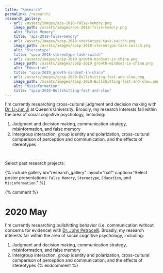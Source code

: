 ```yaml
---
title: "Research"
permalink: /research/
research_gallery:
  - url: /assets/images/aps-2018-false-memory.png
    image_path: /assets/images/aps-2018-false-memory.png
    alt: "False Memory"
    title: "aps-2018-false-memory"
  - url: /assets/images/spsp-2018-stereotype-task-switch.png
    image_path: /assets/images/spsp-2018-stereotype-task-switch.png
    alt: "Stereotype"
    title: "spsp-2018-stereotype-task-switch"
  - url: /assets/images/spsp-2019_growth-mindset-in-china.png
    image_path: /assets/images/spsp-2019_growth-mindset-in-china.png
    alt: "Education"
    title: "spsp-2019_growth-mindset-in-china"
  - url: /assets/images/spsp-2020-Bullshitting-fast-and-slow.png
    image_path: /assets/images/spsp-2020-Bullshitting-fast-and-slow.png
    alt: "Misinformation"
    title: "spsp-2020-Bullshitting-fast-and-slow"
---
```


I'm currently researching cross-cultural judgment and decision making with [Dr. Li-Jun Ji](https://www.queensu.ca/psychology/culture-and-cognition-lab/research-team) at Queen's University. Broadly, my research interests fall within the area of social cognitive psychology, including:
1. Judgment and decision making, communication strategy, misinformation, and false memory
2. Intergroup interaction, group identity and polarization, cross-cultural comparison of perception and communication, and the effects of stereotypes

<br>

Select past research projects:

{% include gallery id="research_gallery" layout="half" caption="Select poster presentations: `False Memory`, `Stereotype`, `Education`, and `Misinformation`." %}



{% comment %}
# 2020 May
I'm currently researching bullshitting behavior (i.e. communication without concerns for evidence) with [Dr. John Petrocelli](http://petrocjv.sites.wfu.edu/). Broadly, my research interests fall within the area of social cognitive psychology, including:

1) Judgment and decision making, communication strategy, misinformation, and false memory
2) Intergroup interaction, group identity and polarization, cross-cultural comparison of perception and communication, and the effects of stereotypes
{% endcomment %}